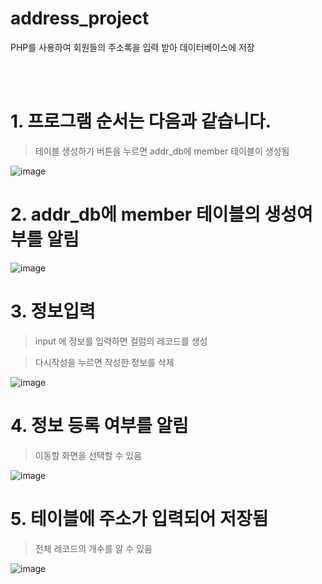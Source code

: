 # address_project
PHP를 사용하여 회원들의 주소록을 입력 받아 데이터베이스에 저장

<br><br>
# 1. 프로그램 순서는 다음과 같습니다.
> 테이블 생성하기 버튼을 누르면 addr_db에 member 테이블이 생성됨

![image](https://user-images.githubusercontent.com/94829177/170488166-e77c0cac-4b78-4495-b180-4a7e56a63287.png)

# 2. addr_db에 member 테이블의 생성여부를 알림

![image](https://user-images.githubusercontent.com/94829177/170488192-9d1a85fe-e969-4fcc-84aa-47cf6f1f465b.png)

# 3. 정보입력
> input 에 정보를 입력하면 컬럼의 레코드를 생성

> 다시작성을 누르면 작성한 정보를 삭제

![image](https://user-images.githubusercontent.com/94829177/170488242-4bd6e3b7-3eaf-4a4f-b3cd-0c9e7b941ced.png)

# 4. 정보 등록 여부를 알림

> 이동할 화면을 선택할 수 있음

![image](https://user-images.githubusercontent.com/94829177/170488255-ef75af4f-e2d4-4bdc-b402-0ee139450ea9.png)

# 5. 테이블에 주소가 입력되어 저장됨
> 전체 레코드의 개수를 알 수 있음

![image](https://user-images.githubusercontent.com/94829177/170488533-2f77f6be-ad13-447c-af5c-e3a01a67d97c.png)
